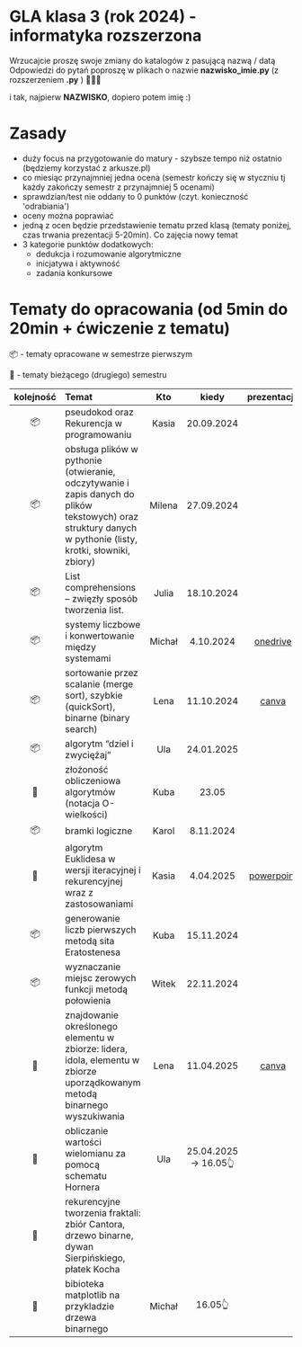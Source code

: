 # GLA klasa 3 (rok 2024) - informatyka rozszerzona 
Wrzucajcie proszę swoje zmiany do katalogów z pasującą nazwą / datą
Odpowiedzi do pytań poproszę w plikach o nazwie **nazwisko_imie.py** (z rozszerzeniem **.py** ) 🐍🐍🐍

i tak, najpierw **NAZWISKO**, dopiero potem imię :)

# Zasady
- duży focus na przygotowanie do matury - szybsze tempo niż ostatnio (będziemy korzystać z arkusze.pl)
- co miesiąc przynajmniej jedna ocena (semestr kończy się w styczniu tj każdy zakończy semestr z przynajmniej 5 ocenami)
- sprawdzian/test nie oddany to 0 punktów (czyt. konieczność 'odrabiania')
- oceny można poprawiać
- jedną z ocen będzie przedstawienie tematu przed klasą (tematy poniżej, czas trwania prezentacji 5-20min). Co zajęcia nowy temat
- 3 kategorie punktów dodatkowych:
    - dedukcja i rozumowanie algorytmiczne
    - inicjatywa i aktywność
    - zadania konkursowe
  
# Tematy do opracowania (od 5min do 20min + ćwiczenie z tematu)

📦 - tematy opracowane w semestrze pierwszym

📌 - tematy bieżącego (drugiego) semestru

| kolejność    | Temat                                                                                                                      | Kto                       | kiedy                            | prezentacja |
| :---:        | :----------------                                                                                                          | :------:                  | :----:                           | :-----:     |
| 📦 | pseudokod oraz Rekurencja w programowaniu                                                                                    |   Kasia                   | 20.09.2024                       |             |
| 📦 | obsługa plików w pythonie (otwieranie, odczytywanie i zapis danych do plików tekstowych) oraz struktury danych w pythonie (listy, krotki, słowniki, zbiory)|    Milena  |  27.09.2024     |             |
| 📦 | List comprehensions – zwięzły sposób tworzenia list.                                                                         |   Julia                   |        18.10.2024                |             |
| 📦 | systemy liczbowe i konwertowanie między systemami                                                                            |   Michał                  |        4.10.2024                 |  [onedrive](https://1drv.ms/p/s!Ahvhmcr-0MY8a0kMlTxvv3C9EAM?e=1avMFs)           |   
| 📦 | sortowanie przez scalanie (merge sort), szybkie (quickSort), binarne (binary search)                                         |   Lena                    |        11.10.2024                |  [canva](https://www.canva.com/design/DAGTFwjdFis/etFXKeiS_rPjNesLSUrepw/view?utm_content=DAGTFwjdFis&utm_campaign=designshare&utm_medium=link&utm_source=editor)           |
| 📦 | algorytm “dziel i zwyciężaj”                                                                                                 |    Ula                    |        24.01.2025                |             |
| 📌 | złożoność obliczeniowa algorytmów (notacja O-wielkości)                                                                      |         Kuba              |        23.05                          |             |
| 📦 | bramki logiczne                                                                                                              |   Karol                   |        8.11.2024                 |             |
| 📌 | algorytm Euklidesa w wersji iteracyjnej i rekurencyjnej wraz z zastosowaniami                                                |   Kasia                   |        4.04.2025                 |   [powerpoint](https://github.com/jesiolowski-wsb/GLA_klasa3_2024/blob/main/prezentacje/euklides.pptx)          |
| 📦 | generowanie liczb pierwszych metodą sita Eratostenesa                                                                        |   Kuba                    |        15.11.2024                |             |
| 📦 | wyznaczanie miejsc zerowych funkcji metodą połowienia                                                                        |   Witek                   |        22.11.2024                |             |
| 📌 | znajdowanie określonego elementu w zbiorze: lidera, idola, elementu w zbiorze uporządkowanym metodą binarnego wyszukiwania   |   Lena                    |         11.04.2025              |  [canva](https://www.canva.com/design/DAGkQgX2fcs/goB2GX18n5G3mqbVbzgxJA/view?utm_content=DAGkQgX2fcs&utm_campaign=designshare&utm_medium=link2&utm_source=uniquelinks&utlId=hde8b604094)        |
| 📌 | obliczanie wartości wielomianu za pomocą schematu Hornera                                                                    |   Ula                     |         25.04.2025  -> 16.05👆             |             |
| 📌 | rekurencyjne tworzenia fraktali: zbiór Cantora, drzewo binarne, dywan Sierpińskiego, płatek Kocha                            |                           |                                  |             |
| 📌 | bibioteka matplotlib na przykladzie drzewa binarnego                                                                         |  Michał                   |       16.05👆                           |             |



      
